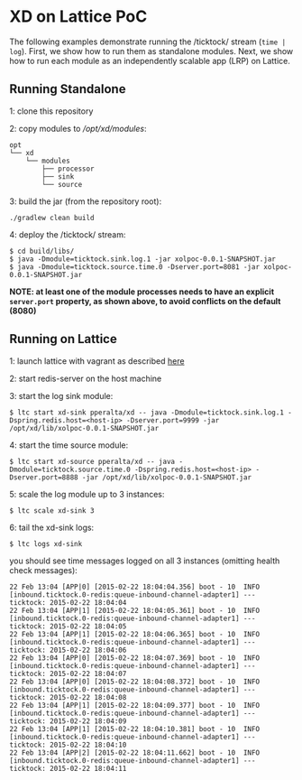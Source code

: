 # XD on Lattice PoC

The following examples demonstrate running the /ticktock/ stream (`time | log`). First, we show how to run them as standalone modules. Next, we show how to run each module as an independently scalable app (LRP) on Lattice.

## Running Standalone

1: clone this repository

2: copy modules to */opt/xd/modules*:

````
opt
└── xd
    └── modules
        ├── processor
        ├── sink
        └── source
````

3: build the jar (from the repository root):

````
./gradlew clean build
````

4: deploy the /ticktock/ stream:

````
$ cd build/libs/
$ java -Dmodule=ticktock.sink.log.1 -jar xolpoc-0.0.1-SNAPSHOT.jar
$ java -Dmodule=ticktock.source.time.0 -Dserver.port=8081 -jar xolpoc-0.0.1-SNAPSHOT.jar
````

**NOTE: at least one of the module processes needs to have an explicit `server.port` property, as shown above, to avoid conflicts on the default (8080)**

## Running on Lattice

1: launch lattice with vagrant as described [here](https://github.com/cloudfoundry-incubator/lattice#launching-with-vagrant)

2: start redis-server on the host machine

3: start the log sink module:

````
$ ltc start xd-sink pperalta/xd -- java -Dmodule=ticktock.sink.log.1 -Dspring.redis.host=<host-ip> -Dserver.port=9999 -jar /opt/xd/lib/xolpoc-0.0.1-SNAPSHOT.jar
````

4: start the time source module:

````
$ ltc start xd-source pperalta/xd -- java -Dmodule=ticktock.source.time.0 -Dspring.redis.host=<host-ip> -Dserver.port=8888 -jar /opt/xd/lib/xolpoc-0.0.1-SNAPSHOT.jar
````

5: scale the log module up to 3 instances:

````
$ ltc scale xd-sink 3
````

6: tail the xd-sink logs:

````
$ ltc logs xd-sink
````

you should see time messages logged on all 3 instances (omitting health check messages):

````
22 Feb 13:04 [APP|0] [2015-02-22 18:04:04.356] boot - 10  INFO [inbound.ticktock.0-redis:queue-inbound-channel-adapter1] --- ticktock: 2015-02-22 18:04:04
22 Feb 13:04 [APP|1] [2015-02-22 18:04:05.361] boot - 10  INFO [inbound.ticktock.0-redis:queue-inbound-channel-adapter1] --- ticktock: 2015-02-22 18:04:05
22 Feb 13:04 [APP|1] [2015-02-22 18:04:06.365] boot - 10  INFO [inbound.ticktock.0-redis:queue-inbound-channel-adapter1] --- ticktock: 2015-02-22 18:04:06
22 Feb 13:04 [APP|0] [2015-02-22 18:04:07.369] boot - 10  INFO [inbound.ticktock.0-redis:queue-inbound-channel-adapter1] --- ticktock: 2015-02-22 18:04:07
22 Feb 13:04 [APP|0] [2015-02-22 18:04:08.372] boot - 10  INFO [inbound.ticktock.0-redis:queue-inbound-channel-adapter1] --- ticktock: 2015-02-22 18:04:08
22 Feb 13:04 [APP|1] [2015-02-22 18:04:09.377] boot - 10  INFO [inbound.ticktock.0-redis:queue-inbound-channel-adapter1] --- ticktock: 2015-02-22 18:04:09
22 Feb 13:04 [APP|1] [2015-02-22 18:04:10.381] boot - 10  INFO [inbound.ticktock.0-redis:queue-inbound-channel-adapter1] --- ticktock: 2015-02-22 18:04:10
22 Feb 13:04 [APP|2] [2015-02-22 18:04:11.662] boot - 10  INFO [inbound.ticktock.0-redis:queue-inbound-channel-adapter1] --- ticktock: 2015-02-22 18:04:11
````
